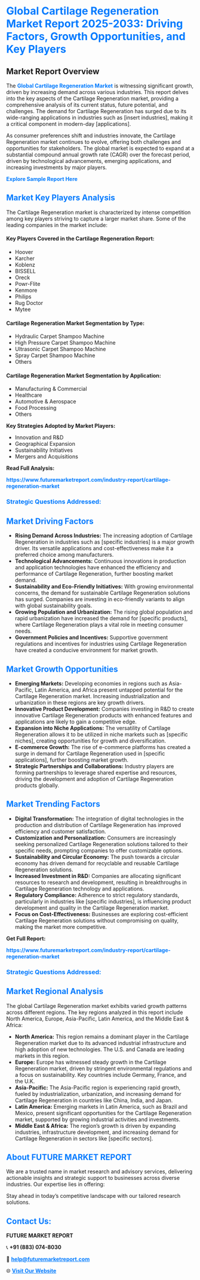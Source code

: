 <h1 style="color: #007BFF;">Global Cartilage Regeneration Market Report 2025-2033: Driving Factors, Growth Opportunities, and Key Players</h1>

<section id="overview">
<h2>Market Report Overview</h2>
<p>The <a href="https://www.futuremarketreport.com/industry-report/cartilage-regeneration-market" style="color: #007BFF; text-decoration: none;"><strong>Global Cartilage Regeneration Market</strong></a> is witnessing significant growth, driven by increasing demand across various industries. This report delves into the key aspects of the Cartilage Regeneration market, providing a comprehensive analysis of its current status, future potential, and challenges. The demand for Cartilage Regeneration has surged due to its wide-ranging applications in industries such as [insert industries], making it a critical component in modern-day [applications].</p>
<p>As consumer preferences shift and industries innovate, the Cartilage Regeneration market continues to evolve, offering both challenges and opportunities for stakeholders. The global market is expected to expand at a substantial compound annual growth rate (CAGR) over the forecast period, driven by technological advancements, emerging applications, and increasing investments by major players.</p>
</section>

<section id="overview">
<p><a href="https://www.futuremarketreport.com/request-sample/reportId=34105" style="color: #007BFF; text-decoration: none;"><strong>Explore Sample Report Here</strong></a></p>
</section>

<section id="key-players">
<h2 style="color: #007BFF;">Market Key Players Analysis</h2>
<p>The Cartilage Regeneration market is characterized by intense competition among key players striving to capture a larger market share. Some of the leading companies in the market include:</p>
<h4>Key Players Covered in the Cartilage Regeneration Report:</h4>
<ul><li>Hoover</li><li>Karcher</li><li>Koblenz</li><li>BISSELL</li><li>Oreck</li><li>Powr-Flite</li><li>Kenmore</li><li>Philips</li><li>Rug Doctor</li><li>Mytee</li></ul>
<h4>Cartilage Regeneration Market Segmentation by Type:</h4>
<ul><li>Hydraulic Carpet Shampoo Machine</li><li>High Pressure Carpet Shampoo Machine</li><li>Ultrasonic Carpet Shampoo Machine</li><li>Spray Carpet Shampoo Machine</li><li>Others</li></ul>

<h4>Cartilage Regeneration Market Segmentation by Application:</h4>
<ul><li>Manufacturing &amp; Commercial</li><li>Healthcare</li><li>Automotive &amp; Aerospace</li><li>Food Processing</li><li>Others</li></ul>
<p><strong>Key Strategies Adopted by Market Players:</strong></p>
<ul>
<li>Innovation and R&D</li>
<li>Geographical Expansion</li>
<li>Sustainability Initiatives</li>
<li>Mergers and Acquisitions</li>
</ul>
</section>

<section>
<p><strong>Read Full Analysis: </strong></p><a href="https://www.futuremarketreport.com/industry-report/cartilage-regeneration-market" style="color: #007BFF; text-decoration: none;"><strong>https://www.futuremarketreport.com/industry-report/cartilage-regeneration-market</strong></a>
<h3 style="color: #007BFF;">Strategic Questions Addressed:</h3>
</section>

<section id="driving-factors">
<h2 style="color: #007BFF;">Market Driving Factors</h2>
<ul>
<li><strong>Rising Demand Across Industries:</strong> The increasing adoption of Cartilage Regeneration in industries such as [specific industries] is a major growth driver. Its versatile applications and cost-effectiveness make it a preferred choice among manufacturers.</li>
<li><strong>Technological Advancements:</strong> Continuous innovations in production and application technologies have enhanced the efficiency and performance of Cartilage Regeneration, further boosting market demand.</li>
<li><strong>Sustainability and Eco-Friendly Initiatives:</strong> With growing environmental concerns, the demand for sustainable Cartilage Regeneration solutions has surged. Companies are investing in eco-friendly variants to align with global sustainability goals.</li>
<li><strong>Growing Population and Urbanization:</strong> The rising global population and rapid urbanization have increased the demand for [specific products], where Cartilage Regeneration plays a vital role in meeting consumer needs.</li>
<li><strong>Government Policies and Incentives:</strong> Supportive government regulations and incentives for industries using Cartilage Regeneration have created a conducive environment for market growth.</li>
</ul>
</section>

<section id="growth-opportunities">
<h2 style="color: #007BFF;">Market Growth Opportunities</h2>
<ul>
<li><strong>Emerging Markets:</strong> Developing economies in regions such as Asia-Pacific, Latin America, and Africa present untapped potential for the Cartilage Regeneration market. Increasing industrialization and urbanization in these regions are key growth drivers.</li>
<li><strong>Innovative Product Development:</strong> Companies investing in R&D to create innovative Cartilage Regeneration products with enhanced features and applications are likely to gain a competitive edge.</li>
<li><strong>Expansion into Niche Applications:</strong> The versatility of Cartilage Regeneration allows it to be utilized in niche markets such as [specific niches], creating opportunities for growth and diversification.</li>
<li><strong>E-commerce Growth:</strong> The rise of e-commerce platforms has created a surge in demand for Cartilage Regeneration used in [specific applications], further boosting market growth.</li>
<li><strong>Strategic Partnerships and Collaborations:</strong> Industry players are forming partnerships to leverage shared expertise and resources, driving the development and adoption of Cartilage Regeneration products globally.</li>
</ul>
</section>

<section id="trending-factors">
<h2 style="color: #007BFF;">Market Trending Factors</h2>
<ul>
<li><strong>Digital Transformation:</strong> The integration of digital technologies in the production and distribution of Cartilage Regeneration has improved efficiency and customer satisfaction.</li>
<li><strong>Customization and Personalization:</strong> Consumers are increasingly seeking personalized Cartilage Regeneration solutions tailored to their specific needs, prompting companies to offer customizable options.</li>
<li><strong>Sustainability and Circular Economy:</strong> The push towards a circular economy has driven demand for recyclable and reusable Cartilage Regeneration solutions.</li>
<li><strong>Increased Investment in R&D:</strong> Companies are allocating significant resources to research and development, resulting in breakthroughs in Cartilage Regeneration technology and applications.</li>
<li><strong>Regulatory Compliance:</strong> Adherence to strict regulatory standards, particularly in industries like [specific industries], is influencing product development and quality in the Cartilage Regeneration market.</li>
<li><strong>Focus on Cost-Effectiveness:</strong> Businesses are exploring cost-efficient Cartilage Regeneration solutions without compromising on quality, making the market more competitive.</li>
</ul>
</section>

<section>
<p><strong>Get Full Report: </strong></p><a href="https://www.futuremarketreport.com/industry-report/cartilage-regeneration-market" style="color: #007BFF; text-decoration: none;"><strong>https://www.futuremarketreport.com/industry-report/cartilage-regeneration-market</strong></a>
<h3 style="color: #007BFF;">Strategic Questions Addressed:</h3>
</section>


<section id="regional-analysis">
<h2 style="color: #007BFF;">Market Regional Analysis</h2>
<p>The global Cartilage Regeneration market exhibits varied growth patterns across different regions. The key regions analyzed in this report include North America, Europe, Asia-Pacific, Latin America, and the Middle East & Africa:</p>
<ul>
<li><strong>North America:</strong> This region remains a dominant player in the Cartilage Regeneration market due to its advanced industrial infrastructure and high adoption of new technologies. The U.S. and Canada are leading markets in this region.</li>
<li><strong>Europe:</strong> Europe has witnessed steady growth in the Cartilage Regeneration market, driven by stringent environmental regulations and a focus on sustainability. Key countries include Germany, France, and the U.K.</li>
<li><strong>Asia-Pacific:</strong> The Asia-Pacific region is experiencing rapid growth, fueled by industrialization, urbanization, and increasing demand for Cartilage Regeneration in countries like China, India, and Japan.</li>
<li><strong>Latin America:</strong> Emerging markets in Latin America, such as Brazil and Mexico, present significant opportunities for the Cartilage Regeneration market, supported by growing industrial activities and investments.</li>
<li><strong>Middle East & Africa:</strong> The region’s growth is driven by expanding industries, infrastructure development, and increasing demand for Cartilage Regeneration in sectors like [specific sectors].</li>
</ul>
</section>

<footer>
<h2 style="color: #007BFF;">About FUTURE MARKET REPORT</h2>
<p>We are a trusted name in market research and advisory services, delivering actionable insights and strategic support to businesses across diverse industries. Our expertise lies in offering:</p>

<p>Stay ahead in today’s competitive landscape with our tailored research solutions.</p>

<h2 style="color: #007BFF;">Contact Us:</h2>
<p><strong>FUTURE MARKET REPORT</strong></p>
<p>📞 <strong>+91 (883) 074-8030</strong></p>
<p>📧 <strong><a href="mailto:help@futuremarketreport.com" style="color: #007BFF;">help@futuremarketreport.com</a></strong></p>
<p>🌐 <strong><a href="https://www.futuremarketreport.com/" style="color: #007BFF;">Visit Our Website</a></strong></p>
</footer>